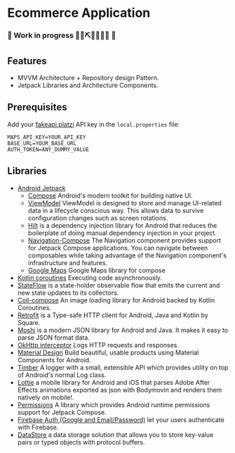  # Ecommerce Application
 ### 🚧 Work in progress 👷‍♀️⛏👷🔧️👷🔧 🚧
 
 ## Features
 * MVVM Architecture + Repository design Pattern.
 * Jetpack Libraries and Architecture Components.
 
 ## Prerequisites
 
 Add your [fakeapi.platzi](https://fakeapi.platzi.com/en/rest/introduction) API key in the `local.properties` file:
 ```
 MAPS_API_KEY=YOUR_API_KEY
 BASE_URL=YOUR_BASE_URL
 AUTH_TOKEN=ANY_DUMMY_VALUE
 ```
 
 ## Libraries
 * [Android Jetpack](https://developer.android.com/jetpack)
    * [Compose](https://developer.android.com/jetpack/compose) Android's modern toolkit for building native UI.
    * [ViewModel](https://developer.android.com/topic/libraries/architecture/viewmodel) ViewModel is designed to store and manage UI-related data in a lifecycle conscious way. This allows data to survive configuration changes such as screen rotations.
    * [Hilt](https://developer.android.com/training/dependency-injection/hilt-android) is a dependency injection library for Android that reduces the boilerplate of doing manual dependency injection in your project.
    * [Navigation-Compose](https://developer.android.com/jetpack/compose/navigation/) The Navigation component provides support for Jetpack Compose applications. You can navigate between composables while taking advantage of the Navigation component's infrastructure and features.
    * [Google Maps](https://developers.google.com/maps/documentation/android-sdk/maps-compose) Google Maps library for compose
 * [Kotlin coroutines](https://developer.android.com/kotlin/coroutines) Executing code asynchronously.
 * [StateFlow](https://developer.android.com/kotlin/flow/stateflow-and-sharedflow) is a state-holder observable flow that emits the current and new state updates to its collectors.
 * [Coil-compose](https://coil-kt.github.io/coil/compose/) An image loading library for Android backed by Kotlin Coroutines.
 * [Retrofit](https://square.github.io/retrofit/) is a Type-safe HTTP client for Android, Java and Kotlin by Square.
 * [Moshi](https://github.com/square/moshi) is a modern JSON library for Android and Java. It makes it easy to parse JSON format data.
 * [OkHttp interceptor](https://github.com/square/okhttp/tree/master/okhttp-logging-interceptor) Logs HTTP requests and responses.
 * [Material Design](https://material.io/develop/android/) Build beautiful, usable products using Material Components for Android.
 * [Timber](https://github.com/JakeWharton/timber) A logger with a small, extensible API which provides utility on top of Android's normal Log class.
 * [Lottie](https://github.com/airbnb/lottie-android) a mobile library for Android and iOS that parses Adobe After Effects animations exported as json with Bodymovin and renders them natively on mobile!.
 * [Permissions](https://google.github.io/accompanist/permissions/) A library which provides Android runtime permissions support for Jetpack Compose.
 * [Firebase Auth (Google and Email/Password)](https://firebase.google.com/docs/auth)  let your users authenticate with Firebase.
 * [DataStore](https://developer.android.com/topic/libraries/architecture/datastore) a data storage solution that allows you to store key-value pairs or typed objects with protocol buffers.
